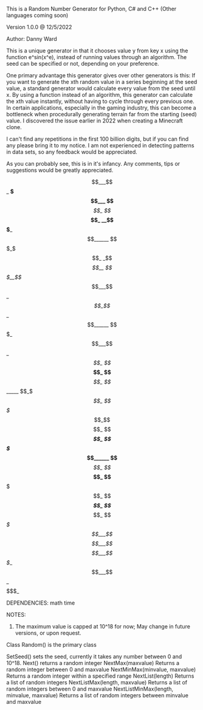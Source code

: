 This is a Random Number Generator for Python, C# and C++ (Other languages coming soon)

Version 1.0.0 @ 12/5/2022

Author: Danny Ward

This is a unique generator in that it chooses value y from key x using the function e^sin(x^e), instead of running values through an algorithm. The seed can be specified or not, depending on your preference.

One primary advantage this generator gives over other generators is this: If you want to generate the xth random value in a series beginning at the seed value, a standard generator would calculate every value from the seed until x. By using a function instead of an algorithm, this generator can calculate the xth value instantly, without having to cycle through every previous one. In certain applications, especially in the gaming industry, this can become a bottleneck when procedurally generating terrain far from the starting (seed) value. I discovered the issue earlier in 2022 when creating a Minecraft clone.

I can't find any repetitions in the first 100 billion digits, but if you can find any please bring it to my notice. I am not experienced in detecting patterns in data sets, so any feedback would be appreciated.

As you can probably see, this is in it's infancy. Any comments, tips or suggestions would be greatly appreciated.

$$___$$_ __$$$___ $$___$$_ $$___$$_ __$$$___ $$______
$$$_$$$_ _$$_$$__ $$$__$$_ $$___$$_ _$$_$$__ $$______
$$$$$$$_ $$___$$_ $$$$_$$_ $$___$$_ $$___$$_ $$______
$$_$_$$_ $$$$$$$_ $$_$$$$_ $$___$$_ $$$$$$$_ $$______
$$___$$_ $$___$$_ $$__$$$_ $$___$$_ $$___$$_ $$____$_
$$___$$_ $$___$$_ $$___$$_ _$$$$$__ $$___$$_ $$$$$$$_

DEPENDENCIES:
  math
  time
  
NOTES:
  1. The maximum value is capped at 10^18 for now; May change in future versions, or upon request.

Class Random() is the primary class

SetSeed() sets the seed, currently it takes any number between 0 and 10^18.
Next() returns a random integer
NextMax(maxvalue) Returns a random integer between 0 and maxvalue
NextMinMax(minvalue, maxvalue) Returns a random integer within a specified range
NextList(length) Returns a list of random integers
NextListMax(length, maxvalue) Returns a list of random integers between 0 and maxvalue
NextListMinMax(length, minvalue, maxvalue) Returns a list of random integers between minvalue and maxvalue
